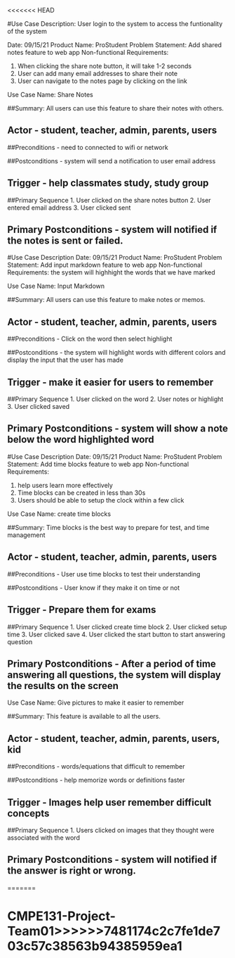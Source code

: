 <<<<<<< HEAD

#Use Case Description: User login to the system to access the funtionality of the system 

Date: 09/15/21
Product Name: ProStudent
Problem Statement: Add shared notes feature to web app
Non-functional Requirements: 
1. When clicking the share note button, it will take 1-2 seconds
2. User can add many email addresses to share their note
3.  User can navigate to the notes page by clicking on the link

Use Case Name: Share Notes

##Summary: All users can use this feature to share their notes with others.

## Actor - student, teacher, admin, parents, users

##Preconditions - need to connected to wifi or network

##Postconditions - system will send a notification to user email address

## Trigger - help classmates study, study group

##Primary Sequence
	1. User clicked on the share notes button
	2. User entered email address
	3. User clicked sent

## Primary Postconditions - system will notified if the notes is sent or failed.


#Use Case Description
Date: 09/15/21
Product Name: ProStudent
Problem Statement: Add input markdown feature to web app
Non-functional Requirements: the system will highhight the words that we have marked

Use Case Name: Input Markdown

##Summary: All users can use this feature to make notes or memos.

## Actor - student, teacher, admin, parents, users

##Preconditions - Click on the word then select highlight

##Postconditions - the system will highlight words with different colors and display the input that the user has made

## Trigger - make it easier for users to remember

##Primary Sequence
	1. User clicked on the word
	2. User notes or highlight
	3. User clicked saved

## Primary Postconditions - system will show a note below the word highlighted word


#Use Case Description
Date: 09/15/21
Product Name: ProStudent
Problem Statement: Add time blocks feature to web app
Non-functional Requirements: 
1. help users learn more effectively
2. Time blocks can be created in less than 30s
3. Users should be able to setup the clock within a few click

Use Case Name: create time blocks

##Summary: Time blocks is the best way to prepare for test, and time management

## Actor - student, teacher, admin, parents, users

##Preconditions - User use time blocks to test their understanding 

##Postconditions - User know if they make it on time or not

## Trigger - Prepare them for exams

##Primary Sequence
	1. User clicked create time block
	2. User clicked setup time
	3. User clicked save
	4. User clicked the start button to start answering question

## Primary Postconditions - After a period of time answering all questions, the system will display the results on the screen


Use Case Name: Give pictures to make it easier to remember

##Summary: This feature is available to all the users.

## Actor - student, teacher, admin, parents, users, kid

##Preconditions - words/equations that difficult to remember

##Postconditions - help memorize words or definitions faster

## Trigger - Images help user remember difficult concepts 

##Primary Sequence
	1. Users clicked on images that they thought were associated with the word
	
## Primary Postconditions - system will notified if the answer is right or wrong.



=======
# CMPE131-Project-Team01>>>>>>7481174c2c7fe1de703c57c38563b94385959ea1
